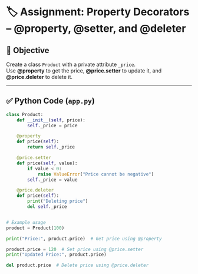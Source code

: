 # 🏷️ Assignment: Property Decorators – @property, @setter, and @deleter

## 🎯 Objective
Create a class `Product` with a private attribute `_price`.  
Use **@property** to get the price, **@price.setter** to update it, and **@price.deleter** to delete it.

---

## ✅ Python Code (`app.py`)

```python
class Product:
    def __init__(self, price):
        self._price = price

    @property
    def price(self):
        return self._price

    @price.setter
    def price(self, value):
        if value < 0:
            raise ValueError("Price cannot be negative")
        self._price = value

    @price.deleter
    def price(self):
        print("Deleting price")
        del self._price


# Example usage
product = Product(100)

print("Price:", product.price)  # Get price using @property

product.price = 120  # Set price using @price.setter
print("Updated Price:", product.price)

del product.price  # Delete price using @price.deleter
